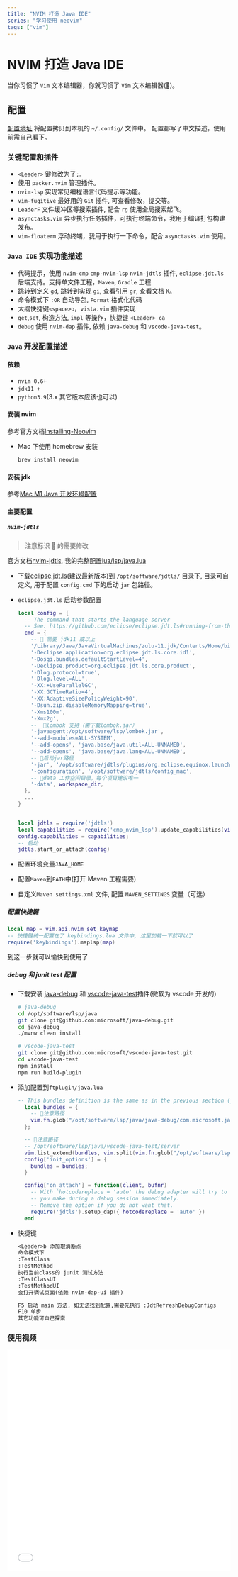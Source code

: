 ```yaml
---
title: "NVIM 打造 Java IDE"
series: "学习使用 neovim"
tags: ["vim"]
---
```


# NVIM 打造 Java IDE

当你习惯了 `Vim` 文本编辑器，你就习惯了 `Vim` 文本编辑器(🐶)。

## 配置

[配置地址](https://github.com/JavaHello/nvim/tree/nvim-lsp) 将配置拷贝到本机的 `~/.config/` 文件中。 配置都写了中文描述，使用前需自己看下。

### 关键配置和插件

- `<Leader>` 键修改为了`;`.
- 使用 `packer.nvim` 管理插件。
- `nvim-lsp` 实现常见编程语言代码提示等功能。
- `vim-fugitive` 最好用的 `Git` 插件, 可查看修改，提交等。
- `LeaderF` 文件缓冲区等搜索插件, 配合 `rg` 使用全局搜索起飞。
- `asynctasks.vim` 异步执行任务插件，可执行终端命令，我用于编译打包构建发布。
- `vim-floaterm` 浮动终端，我用于执行一下命令，配合 `asynctasks.vim` 使用。

### `Java IDE` 实现功能描述

- 代码提示，使用 `nvim-cmp` `cmp-nvim-lsp` `nvim-jdtls` 插件, `eclipse.jdt.ls` 后端支持。支持单文件工程，`Maven`, `Gradle` 工程
- 跳转到定义 `gd`, 跳转到实现 `gi`, 查看引用 `gr`, 查看文档 `K`。
- 命令模式下 `:OR` 自动导包, `Format` 格式化代码
- 大纲快捷键`<space>o`，`vista.vim` 插件实现
- `get`,`set`, 构造方法, `impl` 等操作，快捷键 `<Leader> ca`
- `debug` 使用 `nvim-dap` 插件, 依赖 `java-debug` 和 `vscode-java-test`。

### `Java` 开发配置描述

#### 依赖

- `nvim 0.6+`
- `jdk11 +`
- `python3.9`(3.x 其它版本应该也可以)

#### 安装 nvim

参考官方文档[Installing-Neovim](https://github.com/neovim/neovim/wiki/Installing-Neovim)

- Mac 下使用 homebrew 安装
  ```sh
  brew install neovim
  ```

#### 安装 jdk

参考[Mac M1 Java 开发环境配置](/笔记/开发工具/Mac-M1-Java-开发环境配置.md)

#### 主要配置

##### `nvim-jdtls`

> 注意标识 🍓 的需要修改

官方文档[nvim-jdtls](https://github.com/mfussenegger/nvim-jdtls), 我的完整配置[lua/lsp/java.lua](https://github.com/JavaHello/nvim/blob/nvim-lsp/lua/lsp/java.lua)

- 下载[eclipse.jdt.ls](https://download.eclipse.org/jdtls/snapshots/?d)(建议最新版本)到 `/opt/software/jdtls/` 目录下, 目录可自定义, 用于配置 `config.cmd` 下的启动 `jar` 包路径。
- `eclipse.jdt.ls` 启动参数配置

  ```lua
  local config = {
    -- The command that starts the language server
    -- See: https://github.com/eclipse/eclipse.jdt.ls#running-from-the-command-line
    cmd = {
      -- 🍓 需要 jdk11 或以上
      '/Library/Java/JavaVirtualMachines/zulu-11.jdk/Contents/Home/bin/java', -- or '/path/to/java11_or_newer/bin/java'
      '-Declipse.application=org.eclipse.jdt.ls.core.id1',
      '-Dosgi.bundles.defaultStartLevel=4',
      '-Declipse.product=org.eclipse.jdt.ls.core.product',
      '-Dlog.protocol=true',
      '-Dlog.level=ALL',
      '-XX:+UseParallelGC',
      '-XX:GCTimeRatio=4',
      '-XX:AdaptiveSizePolicyWeight=90',
      '-Dsun.zip.disableMemoryMapping=true',
      '-Xms100m',
      '-Xmx2g',
      --  🍓lombok 支持（需下载lombok.jar）
      '-javaagent:/opt/software/lsp/lombok.jar',
      '--add-modules=ALL-SYSTEM',
      '--add-opens', 'java.base/java.util=ALL-UNNAMED',
      '--add-opens', 'java.base/java.lang=ALL-UNNAMED',
      -- 🍓启动jar路径
      '-jar', '/opt/software/jdtls/plugins/org.eclipse.equinox.launcher_1.6.400.v20210924-0641.jar',
      '-configuration', '/opt/software/jdtls/config_mac',
      -- 🍓data 工作空间目录，每个项目建议唯一
      '-data', workspace_dir,
    },
    ...
  }


  local jdtls = require('jdtls')
  local capabilities = require('cmp_nvim_lsp').update_capabilities(vim.lsp.protocol.make_client_capabilities())
  config.capabilities = capabilities;
  -- 启动
  jdtls.start_or_attach(config)
  ```

- 配置环境变量`JAVA_HOME`
- 配置`Maven`到`PATH`中(打开 Maven 工程需要)
- 自定义`Maven settings.xml` 文件, 配置 `MAVEN_SETTINGS` 变量（可选）

##### 配置快捷键

```lua
local map = vim.api.nvim_set_keymap
-- 快捷键统一配置在了 keybindings.lua 文件中, 这里加载一下就可以了
require('keybindings').maplsp(map)
```

到这一步就可以愉快到使用了

##### debug 和 junit test 配置

- 下载安装 [java-debug](https://github.com/microsoft/java-debug) 和 [vscode-java-test](https://github.com/microsoft/vscode-java-test)插件(微软为 vscode 开发的)

  ```sh
  # java-debug
  cd /opt/software/lsp/java
  git clone git@github.com:microsoft/java-debug.git
  cd java-debug
  ./mvnw clean install

  # vscode-java-test
  git clone git@github.com:microsoft/vscode-java-test.git
  cd vscode-java-test
  npm install
  npm run build-plugin
  ```

- 添加配置到`ftplugin/java.lua`

  ```lua
  -- This bundles definition is the same as in the previous section (java-debug installation)
    local bundles = {
      -- 🍓注意路径
      vim.fn.glob("/opt/software/lsp/java/java-debug/com.microsoft.java.debug.plugin/target/com.microsoft.java.debug.plugin-*.jar")
    };

    -- 🍓注意路径
    -- /opt/software/lsp/java/vscode-java-test/server
    vim.list_extend(bundles, vim.split(vim.fn.glob("/opt/software/lsp/java/vscode-java-test/server/*.jar"), "\n"))
    config['init_options'] = {
      bundles = bundles;
    }

    config['on_attach'] = function(client, bufnr)
      -- With `hotcodereplace = 'auto' the debug adapter will try to apply code changes
      -- you make during a debug session immediately.
      -- Remove the option if you do not want that.
      require('jdtls').setup_dap({ hotcodereplace = 'auto' })
    end

  ```

- 快捷键

  ```txt
  <Leader>b 添加取消断点
  命令模式下
  :TestClass
  :TestMethod
  执行当前class的 junit 测试方法
  :TestClassUI
  :TestMethodUI
  会打开调试页面(依赖 nvim-dap-ui 插件)

  F5 启动 main 方法, 如无法找到配置,需要先执行 :JdtRefreshDebugConfigs
  F10 单步
  其它功能可自己探索
  ```

### 使用视频

<iframe src="//player.bilibili.com/player.html?aid=681042787&bvid=BV19S4y1L7xK&cid=494660450&page=1&high_quality=1&danmaku=1" width="100%" height="500" scrolling="no" border="0" frameborder="no" framespacing="0" allowfullscreen="true" sandbox="allow-top-navigation allow-same-origin allow-forms allow-scripts"> </iframe>

